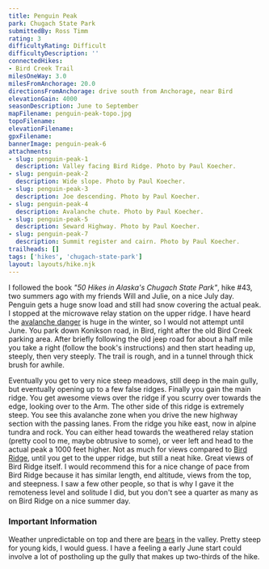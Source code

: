 ```yaml
---
title: Penguin Peak
park: Chugach State Park
submittedBy: Ross Timm
rating: 3
difficultyRating: Difficult
difficultyDescription: ''
connectedHikes:
- Bird Creek Trail
milesOneWay: 3.0
milesFromAnchorage: 20.0
directionsFromAnchorage: drive south from Anchorage, near Bird
elevationGain: 4000
seasonDescription: June to September
mapFilename: penguin-peak-topo.jpg
topoFilename: 
elevationFilename: 
gpxFilename: 
bannerImage: penguin-peak-6
attachments:
- slug: penguin-peak-1
  description: Valley facing Bird Ridge. Photo by Paul Koecher.
- slug: penguin-peak-2
  description: Wide slope. Photo by Paul Koecher.
- slug: penguin-peak-3
  description: Joe descending. Photo by Paul Koecher.
- slug: penguin-peak-4
  description: Avalanche chute. Photo by Paul Koecher.
- slug: penguin-peak-5
  description: Seward Highway. Photo by Paul Koecher.
- slug: penguin-peak-7
  description: Summit register and cairn. Photo by Paul Koecher.
trailheads: []
tags: ['hikes', 'chugach-state-park']
layout: layouts/hike.njk
---
```

I followed the book *"50 Hikes in Alaska's Chugach State Park"*, hike #43, two summers ago with my friends Will and Julie, on a nice July day. Penguin gets a huge snow load and still had snow covering the actual peak. I stopped at the microwave relay station on the upper ridge. I have heard the [avalanche danger](/education/#avalanche) is huge in the winter, so I would not attempt until June. You park down Konikson road, in Bird, right after the old Bird Creek parking area. After briefly following the old jeep road for about a half mile you take a right (follow the book's instructions) and then start heading up, steeply, then very steeply. The trail is rough, and in a tunnel through thick brush for awhile. 

Eventually you get to very nice steep meadows, still deep in the main gully, but eventually opening up to a few false ridges. Finally you gain the main ridge. You get awesome views over the ridge if you scurry over towards the edge, looking over to the Arm. The other side of this ridge is extremely steep. You see this avalanche zone when you drive the new highway section with the passing lanes. From the ridge you hike east, now in alpine tundra and rock. You can either head towards the weathered relay station (pretty cool to me, maybe obtrusive to some), or veer left and head to the actual peak a 1000 feet higher. Not as much for views compared to [Bird Ridge](/hikes/bird-ridge/ "Bird Ridge"), until you get to the upper ridge, but still a neat hike. Great views of Bird Ridge itself. I would recommend this for a nice change of pace from Bird Ridge because it has similar length, end altitude, views from the top, and steepness. I saw a few other people, so that is why I gave it the remoteness level and solitude I did, but you don't see a quarter as many as on Bird Ridge on a nice summer day.

### Important Information

Weather unpredictable on top and there are [bears](/education/#bears) in the valley. Pretty steep for young kids, I would guess. I have a feeling a early June start could involve a lot of postholing up the gully that makes up two-thirds of the hike.